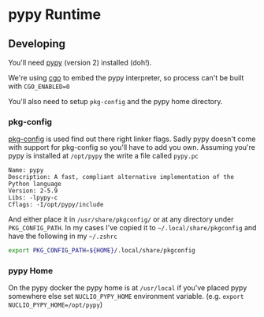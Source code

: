 # pypy Runtime

## Developing

You'll need [pypy][pypy] (version 2) installed (doh!).

We're using [cgo][cgo] to embed the pypy interpreter, so process can't be built
with `CGO_ENABLED=0`

You'll also need to setup `pkg-config` and the pypy home directory.

### pkg-config

[pkg-config][pkg] is used find out there right linker flags. Sadly pypy doesn't
come with support for pkg-config so you'll have to add you own. Assuming you're
pypy is installed at `/opt/pypy` the write a file called `pypy.pc`

```
Name: pypy
Description: A fast, compliant alternative implementation of the Python language
Version: 2-5.9
Libs: -lpypy-c
Cflags: -I/opt/pypy/include
```

And either place it in `/usr/share/pkgconfig/` or at any directory under
`PKG_CONFIG_PATH`. In my cases I've copied it to `~/.local/share/pkgconfig` and
have the following in my `~/.zshrc`

```bash
export PKG_CONFIG_PATH=${HOME}/.local/share/pkgconfig
```

### pypy Home
On the pypy docker the pypy home is at `/usr/local` if you've placed pypy
somewhere else set `NUCLIO_PYPY_HOME` environment variable. (e.g. `export
NUCLIO_PYPY_HOME=/opt/pypy`)

[pypy]: https://pypy.org/
[cgo]: https://golang.org/cmd/cgo/
[pkg]: https://www.freedesktop.org/wiki/Software/pkg-config/
